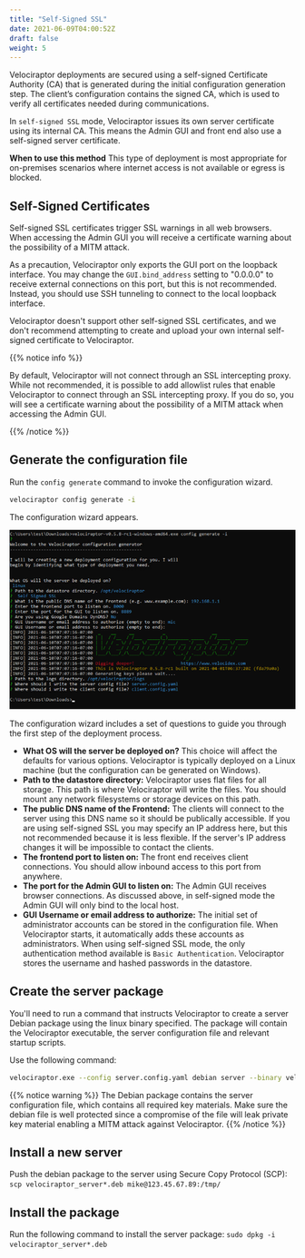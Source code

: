```yaml
---
title: "Self-Signed SSL"
date: 2021-06-09T04:00:52Z
draft: false
weight: 5
---
```


Velociraptor deployments are secured using a self-signed Certificate Authority (CA) that is generated during the initial configuration generation step. The client’s configuration contains the signed CA, which is used to verify all certificates needed during communications.

In `self-signed SSL` mode, Velociraptor issues its own server
certificate using its internal CA. This means the Admin GUI and front end
also use a self-signed server certificate.

**When to use this method**
This type of deployment is most appropriate for on-premises scenarios
where internet access is not available or egress is blocked.

## Self-Signed Certificates 
Self-signed SSL certificates trigger SSL warnings in all web
browsers. When accessing the Admin GUI you will receive a
certificate warning about the possibility of a MITM attack.

As a precaution, Velociraptor only exports the GUI port
on the loopback interface. You may change the `GUI.bind_address`
setting to "0.0.0.0" to receive external connections on this
port, but this is not recommended. Instead, you should use SSH
tunneling to connect to the local loopback interface.

Velociraptor doesn't support other self-signed SSL certificates, and we don't recommend attempting to create and upload your own internal self-signed certificate to Velociraptor. 

{{% notice info %}}

By default, Velociraptor will not connect through an SSL intercepting proxy. While not recommended, it is possible to add allowlist rules that enable Velociraptor to connect through an SSL intercepting proxy. If you do so, you will see a certificate warning about the possibility of a MITM attack when accessing the Admin GUI.

{{% /notice %}}


## Generate the configuration file

Run the `config
generate` command to invoke the configuration wizard.

```sh
velociraptor config generate -i
```
The configuration wizard appears. 

![Generating Self Signed Deployment](self-signed-generation.png?classes=shadow)

The configuration wizard includes a set of questions to guide you through the first step of the deployment process.

* **What OS will the server be deployed on?** This choice will affect the
  defaults for various options. Velociraptor is typically
  deployed on a Linux machine (but the configuration can be generated on
  Windows).
* **Path to the datastore directory:** Velociraptor uses flat files for
  all storage. This path is where Velociraptor will write the
  files. You should mount any network filesystems or storage devices
  on this path.
* **The public DNS name of the Frontend:** The clients will connect to the
  server using this DNS name so it should be publically accessible. If
  you are using self-signed SSL you may specify an IP address here,
  but this not recommended because it is less flexible. If the
  server's IP address changes it will be impossible to contact the
  clients.
* **The frontend port to listen on:** The front end receives client
  connections. You should allow inbound access to this port from
  anywhere.
* **The port for the Admin GUI to listen on:** The Admin GUI receives browser
  connections. As discussed above, in self-signed mode the Admin GUI will
  only bind to the local host.
* **GUI Username or email address to authorize:** The initial set of
  administrator accounts can be stored in the configuration file. When
  Velociraptor starts, it automatically adds these accounts as
  administrators. When using self-signed SSL mode, the only
  authentication method available is `Basic Authentication`.
  Velociraptor stores the username and hashed passwords in the
  datastore.

## Create the server package

You'll need to run a command that instructs Velociraptor to create a server Debian package using the linux binary specified. The
package will contain the Velociraptor executable, the server
configuration file and relevant startup scripts.

Use the following command:
```sh
velociraptor.exe --config server.config.yaml debian server --binary velociraptor-v0.6.0-linux-amd64
```

{{% notice warning %}}
The Debian package contains the server configuration file, which contains all required key materials. Make sure the debian file is well protected since a compromise of the file will leak private key material enabling a MITM attack against Velociraptor.
{{% /notice %}}

## Install a new server
Push the debian package to the server using Secure Copy Protocol (SCP): 
```scp velociraptor_server*.deb mike@123.45.67.89:/tmp/```

## Install the package
Run the following command to install the server package: 
```sudo dpkg -i velociraptor_server*.deb```


